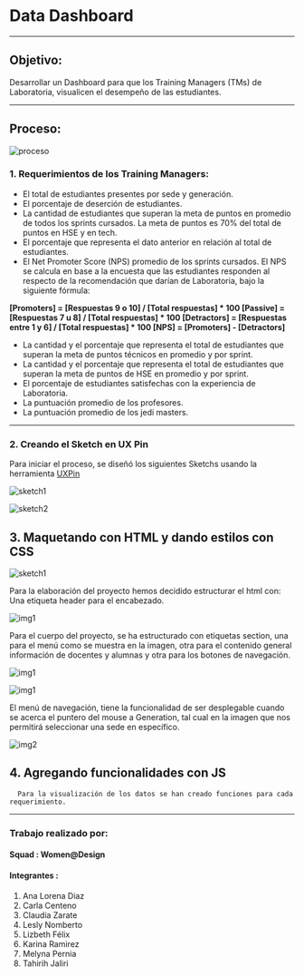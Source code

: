 # Data Dashboard
***

## Objetivo:
   Desarrollar un Dashboard para que los Training Managers (TMs) de Laboratoria, visualicen el desempeño de las estudiantes.

***

## Proceso:
![proceso](assets/docs/proceso.PNG)
### 1. Requerimientos de los Training Managers:
 * El total de estudiantes presentes por sede y generación.
 * El porcentaje de deserción de estudiantes.
 * La cantidad de estudiantes que superan la meta de puntos en promedio de todos los sprints cursados. La meta de puntos es 70% del total de puntos en HSE y en tech.
 * El porcentaje que representa el dato anterior en relación al total de estudiantes.
 * El Net Promoter Score (NPS) promedio de los sprints cursados. El NPS se calcula en base a la encuesta que las estudiantes responden al respecto de la recomendación que darían de Laboratoria, bajo la siguiente fórmula:

 **[Promoters] = [Respuestas 9 o 10] / [Total respuestas] * 100
   [Passive] = [Respuestas 7 u 8] / [Total respuestas] * 100
   [Detractors] = [Respuestas entre 1 y 6] / [Total respuestas] * 100
   [NPS] = [Promoters] - [Detractors]**

 * La cantidad y el porcentaje que representa el total de estudiantes que superan la meta de puntos técnicos en promedio y por sprint.
 * La cantidad y el porcentaje que representa el total de estudiantes que superan la meta de puntos de HSE en promedio y por sprint.
 * El porcentaje de estudiantes satisfechas con la experiencia de Laboratoria.
 * La puntuación promedio de los profesores.
 * La puntuación promedio de los jedi masters.

***

### 2. Creando el Sketch en UX Pin

Para iniciar el proceso, se diseñó los siguientes Sketchs usando la herramienta [UXPin](https://www.uxpin.com "UXPin")

  ![sketch1](assets/docs/sketch1.png)

  ![sketch2](assets/docs/sketch2.png)

## 3. Maquetando con HTML y dando estilos con CSS

![sketch1](assets/docs/imp-html.png)

Para la elaboración del proyecto hemos decidido estructurar el html con: Una etiqueta header para el encabezado.

![img1](assets/docs/header.PNG)

Para el cuerpo del proyecto, se ha estructurado con etiquetas section, una para el menú como se muestra en la imagen, otra para el contenido general información de docentes y alumnas y otra para los botones de navegación.

![img1](assets/docs/img1.PNG)

![img1](assets/docs/img3.PNG)

El menú de navegación, tiene la funcionalidad de ser desplegable cuando se acerca el puntero del mouse a Generation, tal cual en la imagen que nos permitirá seleccionar una sede en específico.

 ![img2](assets/docs/img2.png)

## 4. Agregando funcionalidades con JS

      Para la visualización de los datos se han creado funciones para cada requerimiento.

***

### Trabajo realizado por:
#### Squad :  Women@Design
#### Integrantes :

1. Ana Lorena Diaz
2. Carla Centeno
3. Claudia Zarate
4. Lesly Nomberto
5. Lizbeth Félix
6. Karina Ramirez
7. Melyna Pernia
8. Tahirih Jaliri
